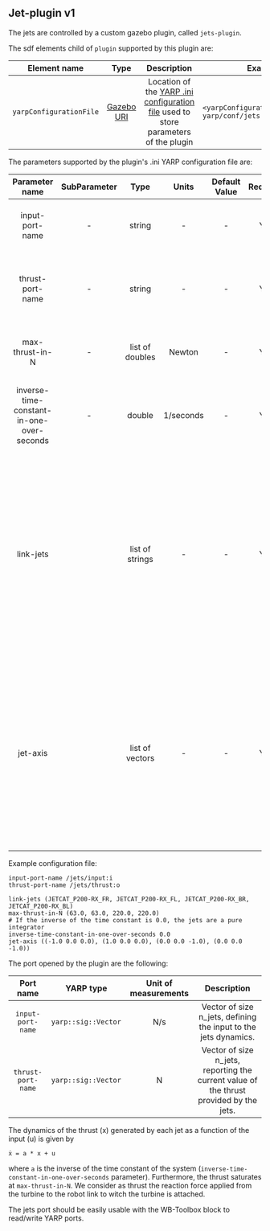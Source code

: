 ## Jet-plugin v1

The jets are controlled by a custom gazebo plugin, called `jets-plugin`.

The sdf elements child of `plugin` supported by this plugin are:

|      Element name       |                           Type                           |                                                           Description                                                            |                                  Example element line                                  |
| :---------------------: | :------------------------------------------------------: | :------------------------------------------------------------------------------------------------------------------------------: | :------------------------------------------------------------------------------------: |
| `yarpConfigurationFile` | [Gazebo URI](https://bitbucket.org/osrf/gazebo/wiki/uri) | Location of the [YARP .ini configuration file](http://www.yarp.it/yarp_config_files.html) used to store parameters of the plugin | `<yarpConfigurationFile>model://flying-box-yarp/conf/jets.ini</yarpConfigurationFile>` |

The parameters supported by the plugin's .ini YARP configuration file are:

|              Parameter name               | SubParameter |      Type       |   Units   | Default Value | Required |                                                                                                 Description                                                                                                 | Notes |
| :---------------------------------------: | :----------: | :-------------: | :-------: | :-----------: | :------: | :---------------------------------------------------------------------------------------------------------------------------------------------------------------------------------------------------------: | :---: |
|              input-port-name              |      -       |     string      |     -     |       -       |   Yes    |                                                                                Port name used to read the input of the jets.                                                                                |       |
|             thrust-port-name              |      -       |     string      |     -     |       -       |   Yes    |                                                                     Port name used to publish the current thrust provided by the jets.                                                                      |       |
|              max-thrust-in-N              |      -       | list of doubles |  Newton   |       -       |   Yes    |                                                                                Maximum value of thrust provided by each jet.                                                                                |       |
| inverse-time-constant-in-one-over-seconds |      -       |     double      | 1/seconds |       -       |   Yes    |                                                                    Inverse of the time constant of the first order dynamics of the jets                                                                     |       |
|                 link-jets                 |              | list of strings |     -     |       -       |   Yes    | List of SDF link names on which the jets are supposed to be attached. The force of the jet is supposed to be applied to the origin of the link frame, along the direction specified by the jet-axis option. |
|                 jet-axis                  |              | list of vectors |     -     |       -       |   Yes    |   List of the axis along with the thrust force is applied, expressed w.r.t. the link frame. For the moment, the force of the jet is supposed to be applied only along one of the axis of the link frame.    |

Example configuration file:

```
input-port-name /jets/input:i
thrust-port-name /jets/thrust:o

link-jets (JETCAT_P200-RX_FR, JETCAT_P200-RX_FL, JETCAT_P200-RX_BR, JETCAT_P200-RX_BL)
max-thrust-in-N (63.0, 63.0, 220.0, 220.0)
# If the inverse of the time constant is 0.0, the jets are a pure integrator
inverse-time-constant-in-one-over-seconds 0.0
jet-axis ((-1.0 0.0 0.0), (1.0 0.0 0.0), (0.0 0.0 -1.0), (0.0 0.0 -1.0))
```

The port opened by the plugin are the following:

|     Port name      |      YARP type      | Unit of measurements |                                      Description                                       |
| :----------------: | :-----------------: | :------------------: | :------------------------------------------------------------------------------------: |
| `input-port-name`  | `yarp::sig::Vector` |         N/s          |            Vector of size n_jets, defining the input to the jets dynamics.             |
| `thrust-port-name` | `yarp::sig::Vector` |          N           | Vector of size n_jets, reporting the current value of the thrust provided by the jets. |

The dynamics of the thrust (x) generated by each jet as a function of the input (u) is given by

```
ẋ = a * x + u
```

where `a` is the inverse of the time constant of the system (`inverse-time-constant-in-one-over-seconds` parameter). Furthermore, the thrust
saturates at `max-thrust-in-N`. We consider as thrust the reaction force applied from the turbine to the robot link to witch the turbine is attached.

The jets port should be easily usable with the WB-Toolbox block to read/write YARP ports.
